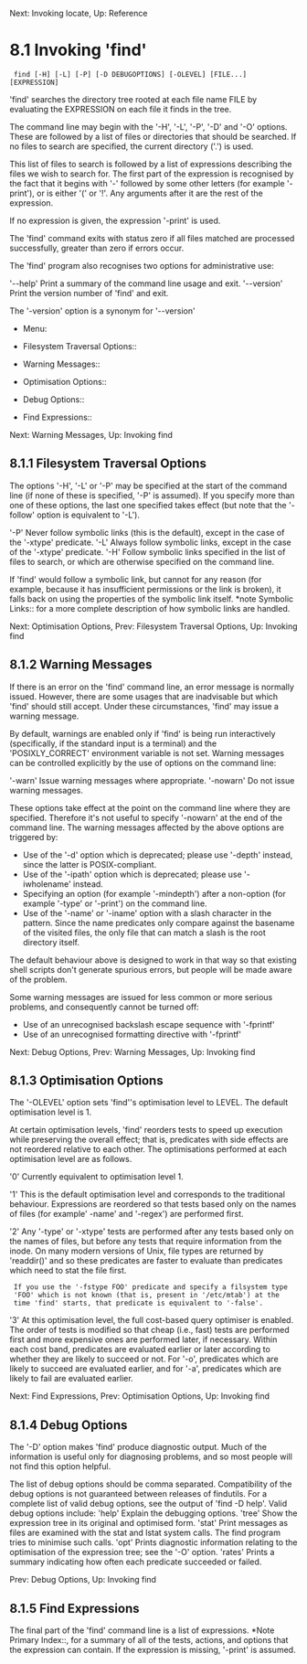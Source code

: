Next: Invoking locate,  Up: Reference

8.1 Invoking 'find'
===================

     find [-H] [-L] [-P] [-D DEBUGOPTIONS] [-OLEVEL] [FILE...] [EXPRESSION]

   'find' searches the directory tree rooted at each file name FILE by
evaluating the EXPRESSION on each file it finds in the tree.

   The command line may begin with the '-H', '-L', '-P', '-D' and '-O'
options.  These are followed by a list of files or directories that
should be searched.  If no files to search are specified, the current
directory ('.') is used.

   This list of files to search is followed by a list of expressions
describing the files we wish to search for.  The first part of the
expression is recognised by the fact that it begins with '-' followed by
some other letters (for example '-print'), or is either '(' or '!'.  Any
arguments after it are the rest of the expression.

   If no expression is given, the expression '-print' is used.

   The 'find' command exits with status zero if all files matched are
processed successfully, greater than zero if errors occur.

   The 'find' program also recognises two options for administrative
use:

'--help'
     Print a summary of the command line usage and exit.
'--version'
     Print the version number of 'find' and exit.

   The '-version' option is a synonym for '--version'

* Menu:

* Filesystem Traversal Options::
* Warning Messages::
* Optimisation Options::
* Debug Options::
* Find Expressions::

Next: Warning Messages,  Up: Invoking find

8.1.1 Filesystem Traversal Options
----------------------------------

The options '-H', '-L' or '-P' may be specified at the start of the
command line (if none of these is specified, '-P' is assumed).  If you
specify more than one of these options, the last one specified takes
effect (but note that the '-follow' option is equivalent to '-L').

'-P'
     Never follow symbolic links (this is the default), except in the
     case of the '-xtype' predicate.
'-L'
     Always follow symbolic links, except in the case of the '-xtype'
     predicate.
'-H'
     Follow symbolic links specified in the list of files to search, or
     which are otherwise specified on the command line.

   If 'find' would follow a symbolic link, but cannot for any reason
(for example, because it has insufficient permissions or the link is
broken), it falls back on using the properties of the symbolic link
itself.  *note Symbolic Links:: for a more complete description of how
symbolic links are handled.

Next: Optimisation Options,  Prev: Filesystem Traversal Options,  Up: Invoking find

8.1.2 Warning Messages
----------------------

If there is an error on the 'find' command line, an error message is
normally issued.  However, there are some usages that are inadvisable
but which 'find' should still accept.  Under these circumstances, 'find'
may issue a warning message.

   By default, warnings are enabled only if 'find' is being run
interactively (specifically, if the standard input is a terminal) and
the 'POSIXLY_CORRECT' environment variable is not set.  Warning messages
can be controlled explicitly by the use of options on the command line:

'-warn'
     Issue warning messages where appropriate.
'-nowarn'
     Do not issue warning messages.

   These options take effect at the point on the command line where they
are specified.  Therefore it's not useful to specify '-nowarn' at the
end of the command line.  The warning messages affected by the above
options are triggered by:

   - Use of the '-d' option which is deprecated; please use '-depth'
     instead, since the latter is POSIX-compliant.
   - Use of the '-ipath' option which is deprecated; please use
     '-iwholename' instead.
   - Specifying an option (for example '-mindepth') after a non-option
     (for example '-type' or '-print') on the command line.
   - Use of the '-name' or '-iname' option with a slash character in the
     pattern.  Since the name predicates only compare against the
     basename of the visited files, the only file that can match a slash
     is the root directory itself.

   The default behaviour above is designed to work in that way so that
existing shell scripts don't generate spurious errors, but people will
be made aware of the problem.

   Some warning messages are issued for less common or more serious
problems, and consequently cannot be turned off:

   - Use of an unrecognised backslash escape sequence with '-fprintf'
   - Use of an unrecognised formatting directive with '-fprintf'

Next: Debug Options,  Prev: Warning Messages,  Up: Invoking find

8.1.3 Optimisation Options
--------------------------

The '-OLEVEL' option sets 'find''s optimisation level to LEVEL.  The
default optimisation level is 1.

   At certain optimisation levels, 'find' reorders tests to speed up
execution while preserving the overall effect; that is, predicates with
side effects are not reordered relative to each other.  The
optimisations performed at each optimisation level are as follows.

'0'
     Currently equivalent to optimisation level 1.

'1'
     This is the default optimisation level and corresponds to the
     traditional behaviour.  Expressions are reordered so that tests
     based only on the names of files (for example' -name' and '-regex')
     are performed first.

'2'
     Any '-type' or '-xtype' tests are performed after any tests based
     only on the names of files, but before any tests that require
     information from the inode.  On many modern versions of Unix, file
     types are returned by 'readdir()' and so these predicates are
     faster to evaluate than predicates which need to stat the file
     first.

     If you use the '-fstype FOO' predicate and specify a filsystem type
     'FOO' which is not known (that is, present in '/etc/mtab') at the
     time 'find' starts, that predicate is equivalent to '-false'.

'3'
     At this optimisation level, the full cost-based query optimiser is
     enabled.  The order of tests is modified so that cheap (i.e., fast)
     tests are performed first and more expensive ones are performed
     later, if necessary.  Within each cost band, predicates are
     evaluated earlier or later according to whether they are likely to
     succeed or not.  For '-o', predicates which are likely to succeed
     are evaluated earlier, and for '-a', predicates which are likely to
     fail are evaluated earlier.

Next: Find Expressions,  Prev: Optimisation Options,  Up: Invoking find

8.1.4 Debug Options
-------------------

The '-D' option makes 'find' produce diagnostic output.  Much of the
information is useful only for diagnosing problems, and so most people
will not find this option helpful.

   The list of debug options should be comma separated.  Compatibility
of the debug options is not guaranteed between releases of findutils.
For a complete list of valid debug options, see the output of 'find -D
help'.  Valid debug options include:
'help'
     Explain the debugging options.
'tree'
     Show the expression tree in its original and optimised form.
'stat'
     Print messages as files are examined with the stat and lstat system
     calls.  The find program tries to minimise such calls.
'opt'
     Prints diagnostic information relating to the optimisation of the
     expression tree; see the '-O' option.
'rates'
     Prints a summary indicating how often each predicate succeeded or
     failed.

Prev: Debug Options,  Up: Invoking find

8.1.5 Find Expressions
----------------------

The final part of the 'find' command line is a list of expressions.
*Note Primary Index::, for a summary of all of the tests, actions, and
options that the expression can contain.  If the expression is missing,
'-print' is assumed.

